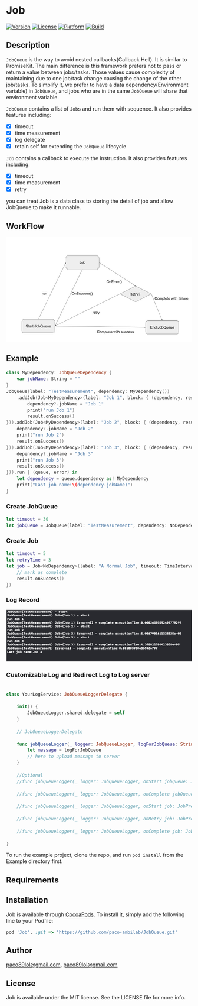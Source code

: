 # Job

[![Version](https://img.shields.io/cocoapods/v/Job.svg?style=flat)](https://cocoapods.org/pods/Job)
[![License](https://img.shields.io/cocoapods/l/Job.svg?style=flat)](https://cocoapods.org/pods/Job)
[![Platform](https://img.shields.io/cocoapods/p/Job.svg?style=flat)](https://cocoapods.org/pods/Job)
[![Build](https://github.com/paco-ambilab/JobQueue/workflows/build/badge.svg)](https://github.com/Tundaware/JobQueue/actions?query=workflow%3Abuild)

## Description

`JobQueue` is the way to avoid nested callbacks(Callback Hell). It is similar to PromiseKit. The main difference is this framework prefers not to pass or return a value between jobs/tasks. Those values cause complexity of maintaining due to one job/task change causing the change of the other job/tasks. To simplify it, we prefer to have a data dependency(Environment variable) in `JobQueue`, and jobs who are in the same `JobQueue` will share that environment variable.

`JobQueue` contains a list of  `Job`s and run them with sequence. It also provides features including:
- [X] timeout
- [X] time measurement
- [X] log delegate
- [X] retain self for extending the `JobQueue` lifecycle

`Job` contains a callback to execute the instruction. It also provides features including:
- [X] timeout
- [X] time measurement
- [X] retry

you can treat Job is a data class to storing the detail of job and allow JobQueue to make it runnable.

## WorkFlow

![image](https://github.com/paco-ambilab/JobQueue/blob/master/Screenshot/JobQueue_WorkFlow.jpg)

## Example

```swift
class MyDependency: JobQueueDependency {
    var jobName: String = ""
}
JobQueue(label: "TestMeasurement", dependency: MyDependency())
    .addJob(Job<MyDependency>(label: "Job 1", block: { (dependency, result) in
        dependency?.jobName = "Job 1"
        print("run Job 1")
        result.onSuccess()
})).addJob(Job<MyDependency>(label: "Job 2", block: { (dependency, result) in
    dependency?.jobName = "Job 2"
    print("run Job 2")
    result.onSuccess()
})).addJob(Job<MyDependency>(label: "Job 3", block: { (dependency, result) in
    dependency?.jobName = "Job 3"
    print("run Job 3")
    result.onSuccess()
})).run { (queue, error) in
    let dependency = queue.dependency as! MyDependency
    print("Last job name:\(dependency.jobName)")
}
```


### Create JobQueue

```swift
let timeout = 30
let jobQueue = JobQueue(label: "TestMeasurement", dependency: NoDependency(), isGuaranteedComplete: true, timeout: TimeInterval(timeout))
```

### Create Job

```swift
let timeout = 5
let retryTime = 3
let job = Job<NoDependency>(label: "A Normal Job", timeout: TimeInterval(timeout), retryLimit: retryTime, block: { (dependency, result) in
    // mark as complete
    result.onSuccess()
})
```

### Log Record

![image](https://github.com/paco-ambilab/JobQueue/blob/master/Screenshot/Screenshot%202020-06-06%20at%207.35.26%20PM.png)


### Customizable Log and Redirect Log to Log server

```swift

class YourLogService: JobQueueLoggerDelegate {

    init() {
        JobQueueLogger.shared.delegate = self
    }
    
    // JobQueueLoggerDelegate
    
    func jobQueueLogger(_ logger: JobQueueLogger, logForJobQueue: String) {
        let message = logForJobQueue
        // here to upload message to server 
    }
    
    //Optional 
    //func jobQueueLogger(_ logger: JobQueueLogger, onStart jobQueue: JobQueuePresentable) -> String {}
    
    //func jobQueueLogger(_ logger: JobQueueLogger, onComplete jobQueue: JobQueuePresentable, error: Error?) -> String {}
    
    //func jobQueueLogger(_ logger: JobQueueLogger, onStart job: JobPresentable, jobQueue: JobQueuePresentable) -> String {}
    
    //func jobQueueLogger(_ logger: JobQueueLogger, onRetry job: JobPresentable, jobQueue: JobQueuePresentable) -> String {}
    
    //func jobQueueLogger(_ logger: JobQueueLogger, onComplete job: JobPresentable, jobQueue: JobQueuePresentable,  error: Error?) -> String {}
    
}


```


To run the example project, clone the repo, and run `pod install` from the Example directory first.

## Requirements

## Installation

Job is available through [CocoaPods](https://cocoapods.org). To install
it, simply add the following line to your Podfile:

```ruby
pod 'Job', :git => 'https://github.com/paco-ambilab/JobQueue.git'
```

## Author

paco89lol@gmail.com, paco89lol@gmail.com

## License

Job is available under the MIT license. See the LICENSE file for more info.
